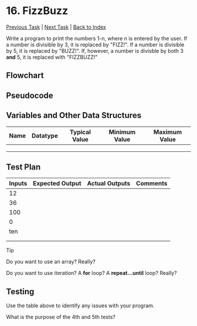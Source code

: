 # 16. FizzBuzz

[Previous Task](15_fibonacci.md) | [Next Task](17_reversal.md) | [Back to Index](00_index.md)

Write a program to print the numbers 1-n, where n is entered by the user. If a number is divisible by 3, it is replaced by "FIZZ!". If a number is divisible by 5, it is replaced by "BUZZ!". If, however, a number is divisble by both 3 **and** 5, it is replaced with "FIZZBUZZ!"

## Flowchart

## Pseudocode

## Variables and Other Data Structures

|Name|Datatype|Typical Value|Minimum Value|Maximum Value|
|-|-|-|-|-|
| | | | | |
| | | | | |
| | | | | |

## Test Plan
|Inputs|Expected Output|Actual Outputs|Comments|
|-|-|-|-|
|12| | | |
|36| | | |
|100| | | |
|0| | | |
|ten| | | |
| | | | |
| | | | |

> [!TIP]
> Do you want to use an array? Really?
> 
> Do you want to use iteration? A **for** loop? A **repeat...until** loop? Really?

## Testing

Use the table above to identify any issues with your program.

What is the purpose of the 4th and 5th tests?
